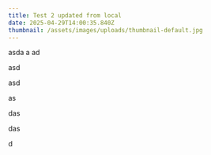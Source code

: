 ```yaml
---
title: Test 2 updated from local
date: 2025-04-29T14:00:35.840Z
thumbnail: /assets/images/uploads/thumbnail-default.jpg
---
```

a﻿sda a ad

a﻿sd

a﻿sd

a﻿s

d﻿as

d﻿as

d